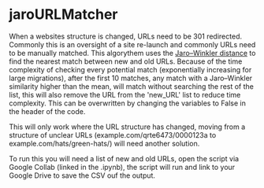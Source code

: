 # jaroURLMatcher

When a websites structure is changed, URLs need to be 301 redirected. Commonly this is an oversight of a site re-launch and commonly URLs need to be manually matched. This algorythem uses the  [Jaro–Winkler distance](https://en.wikipedia.org/wiki/Jaro%E2%80%93Winkler_distance) to find the nearest match between new and old URLs. Because of the time complexity of checking every potential match (exponentially increasing for large migrations), after the first 10 matches, any match with a Jaro–Winkler similarity higher than the mean, will match without searching the rest of the list, this will also remove the URL from the 'new_URL' list to reduce time complexity. This can be overwritten by changing the variables to False in the header of the code. 

This will only work where the URL structure has changed, moving from a structure of unclear URLs (example.com/qrte6473/0000123a to example.com/hats/green-hats/) will need another solution. 

To run this you will need a list of new and old URLs, open the script via Google Collab (linked in the .ipynb), the script will run and link to your Google Drive to save the CSV ouf the output.
